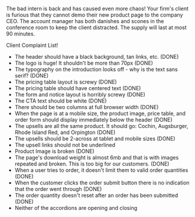 The bad intern is back and has caused even more chaos! Your firm's client is furious that they cannot demo their new product page to the company CEO. The account manager has both danishes and scones in the conference room to keep the client distracted. The supply will last at most 90 minutes.

Client Complaint List!

* The header should have a black background, tan links, etc. (DONE)
* The logo is huge! It shouldn't be more than 70px (DONE)
* The typography on the introduction looks off - why is the text sans serif? (DONE)
* The pricing table layout is screwy (DONE)
* The pricing table should have centered text (DONE)
* The form and notice layout is horribly screwy (DONE)
* The CTA text should be white (DONE)
* There should be two columns at full browser width (DONE)
* When the page is at a mobile size, the product image, price table, and order form should display immediately below the header (DONE)
* The upsells are all the same product. It should go: Cochin, Augsburger, Rhode Island Red, and Orpington (DONE)
* The upsells should be 2-across at tablet and mobile sizes (DONE)
* The upsell links should not be underlined 
* Product Image is broken (DONE)
* The page's download weight is almost 6mb and that is with images repeated and broken. This is too big for our customers. (DONE)
* When a user tries to order, it doesn't limit them to valid order quantities (DONE)
* When the customer clicks the order submit button there is no indication that the order went through (DONE)
* The order quantity doesn't reset after an order has been submitted (DONE)
* Neither of the accordions are opening and closing




